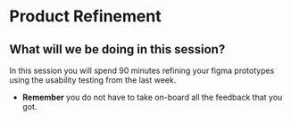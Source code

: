 # Product Refinement

## What will we be doing in this session?

In this session you will spend 90 minutes refining your figma prototypes using the usability testing from the last week.

- **Remember** you do not have to take on-board all the feedback that you got.
